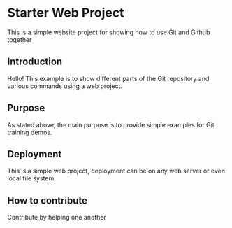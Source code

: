 # Starter Web Project

This is a simple website project for showing how to use Git and Github together

## Introduction

Hello! This example is to show different parts of the Git repository and various commands using a web project.

## Purpose

As stated above, the main purpose is to provide simple examples for Git training demos.

## Deployment

This is a simple web project, deployment can be on any web server or even local file system.

## How to contribute
Contribute by helping one another

